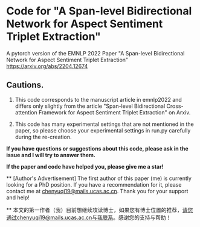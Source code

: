 # Code for "A Span-level Bidirectional Network for Aspect Sentiment Triplet Extraction"

A pytorch version of  the EMNLP 2022 Paper "A Span-level Bidirectional Network for Aspect Sentiment Triplet Extraction" https://arxiv.org/abs/2204.12674



## Cautions.
1. This code corresponds to the manuscript article in emnlp2022 and differs only slightly from the article "Span-level Bidirectional Cross-attention Framework for Aspect Sentiment Triplet Extraction" on Arxiv.

2. This code has many experimental settings that are not mentioned in the paper, so please choose your experimental settings in run.py carefully during the re-creation.


**If you have questions or suggestions about this code, please ask in the issue and I will try to answer them.**


**If the paper and code have helped you, please give me a star!**

** [Author's Advertisement] The first author of this paper (me) is currently looking for a PhD position. If you have a recommendation for it, please contact me at chenyuqi19@mails.ucas.ac.cn. Thank you for your support and help!

** 本文的第一作者（我）目前想继续攻读博士，如果您有博士位置的推荐，请您通过chenyuqi19@mails.ucas.ac.cn与我联系。感谢您的支持与帮助！

